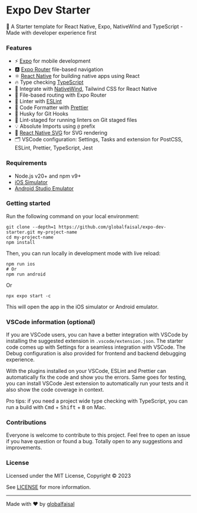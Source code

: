 # Expo Dev Starter

🚀 A Starter template for React Native, Expo, NativeWind and TypeScript - Made with developer experience first

### Features

- ⚡ [Expo](https://expo.dev) for mobile development
- 🅰 [Expo Router](https://docs.expo.dev/routing/introduction/) file-based navigation
- ⚛️ [React Native](https://reactnative.dev) for building native apps using React
- 🔥 Type checking [TypeScript](https://www.typescriptlang.org)
- 💎 Integrate with [NativeWind](https://www.nativewind.dev), Tailwind CSS for React Native
- 📁 File-based routing with Expo Router
- 📏 Linter with [ESLint](https://eslint.org)
- 💖 Code Formatter with [Prettier](https://prettier.io)
- 🦊 Husky for Git Hooks
- 🚫 Lint-staged for running linters on Git staged files
- 💡 Absolute Imports using `@` prefix
- 🌄 [React Native SVG](https://github.com/software-mansion/react-native-svg) for SVG rendering
- 🗂 VSCode configuration: Settings, Tasks and extension for PostCSS, ESLint, Prettier, TypeScript, Jest


### Requirements

- Node.js v20+ and npm v9+
- [iOS Simulator](https://docs.expo.dev/workflow/ios-simulator/)
- [Android Studio Emulator](https://docs.expo.dev/workflow/android-studio-emulator/)

### Getting started

Run the following command on your local environment:

```shell
git clone --depth=1 https://github.com/globalfaisal/expo-dev-starter.git my-project-name
cd my-project-name
npm install
``` 

Then, you can run locally in development mode with live reload:

```shell
npm run ios
# Or
npm run android
```
Or 

```shell
npx expo start -c 
```

This will open the app in the iOS simulator or Android emulator.

### VSCode information (optional)

If you are VSCode users, you can have a better integration with VSCode by installing the suggested extension in `.vscode/extension.json`. The starter code comes up with Settings for a seamless integration with VSCode. The Debug configuration is also provided for frontend and backend debugging experience.

With the plugins installed on your VSCode, ESLint and Prettier can automatically fix the code and show you the errors. Same goes for testing, you can install VSCode Jest extension to automatically run your tests and it also show the code coverage in context.

Pro tips: if you need a project wide type checking with TypeScript, you can run a build with <kbd>Cmd</kbd> + <kbd>Shift</kbd> + <kbd>B</kbd> on Mac.

### Contributions

Everyone is welcome to contribute to this project. Feel free to open an issue if you have question or found a bug. Totally open to any suggestions and improvements.

### License

Licensed under the MIT License, Copyright © 2023

See [LICENSE](LICENSE) for more information.

---

Made with ♥ by [globalfaisal](https://github.com/globalfaisal)